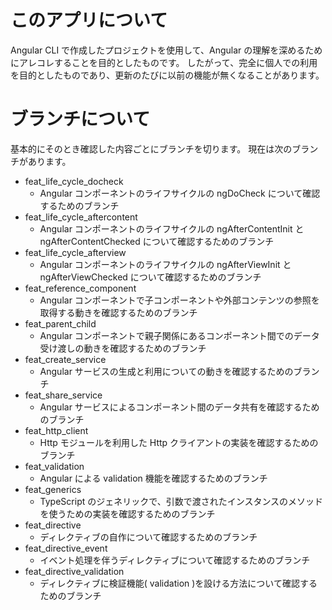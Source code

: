 # このアプリについて

Angular CLI で作成したプロジェクトを使用して、Angular の理解を深めるためにアレコレすることを目的としたものです。
したがって、完全に個人での利用を目的としたものであり、更新のたびに以前の機能が無くなることがあります。

# ブランチについて
基本的にそのとき確認した内容ごとにブランチを切ります。
現在は次のブランチがあります。

* feat_life_cycle_docheck
  * Angular コンポーネントのライフサイクルの ngDoCheck について確認するためのブランチ
* feat_life_cycle_aftercontent
  * Angular コンポーネントのライフサイクルの ngAfterContentInit と ngAfterContentChecked について確認するためのブランチ
* feat_life_cycle_afterview
  * Angular コンポーネントのライフサイクルの ngAfterViewInit と ngAfterViewChecked について確認するためのブランチ
* feat_reference_component
  * Angular コンポーネントで子コンポーネントや外部コンテンツの参照を取得する動きを確認するためのブランチ
* feat_parent_child
  * Angular コンポーネントで親子関係にあるコンポーネント間でのデータ受け渡しの動きを確認するためのブランチ
* feat_create_service
  * Angular サービスの生成と利用についての動きを確認するためのブランチ
* feat_share_service
  * Angular サービスによるコンポーネント間のデータ共有を確認するためのブランチ
* feat_http_client
  * Http モジュールを利用した Http クライアントの実装を確認するためのブランチ
* feat_validation
  * Angular による validation 機能を確認するためのブランチ
* feat_generics
  * TypeScript のジェネリックで、引数で渡されたインスタンスのメソッドを使うための実装を確認するためのブランチ
* feat_directive
  * ディレクティブの自作について確認するためのブランチ
* feat_directive_event
  * イベント処理を伴うディレクティブについて確認するためのブランチ
* feat_directive_validation
  * ディレクティブに検証機能( validation )を設ける方法について確認するためのブランチ
